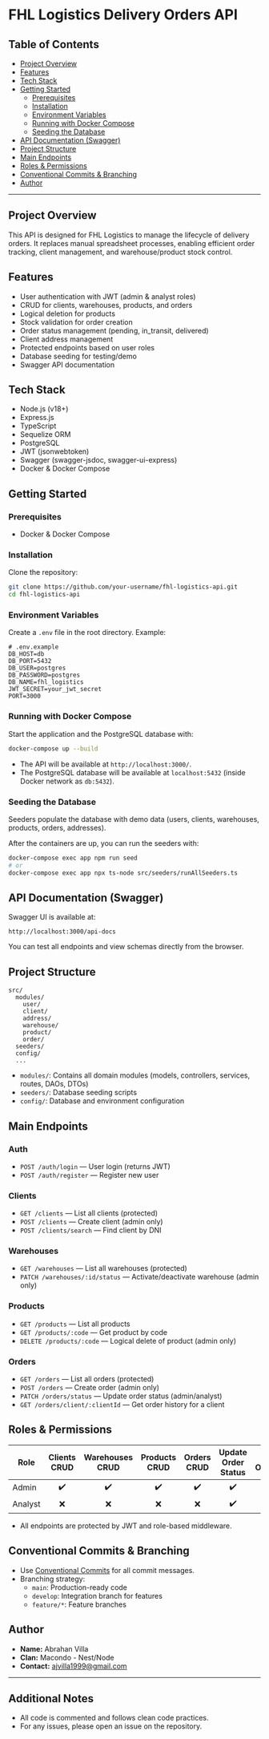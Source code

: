 # FHL Logistics Delivery Orders API

## Table of Contents

- [Project Overview](#project-overview)
- [Features](#features)
- [Tech Stack](#tech-stack)
- [Getting Started](#getting-started)
  - [Prerequisites](#prerequisites)
  - [Installation](#installation)
  - [Environment Variables](#environment-variables)
  - [Running with Docker Compose](#running-with-docker-compose)
  - [Seeding the Database](#seeding-the-database)
- [API Documentation (Swagger)](#api-documentation-swagger)
- [Project Structure](#project-structure)
- [Main Endpoints](#main-endpoints)
- [Roles & Permissions](#roles--permissions)
- [Conventional Commits & Branching](#conventional-commits--branching)
- [Author](#author)

---

## Project Overview

This API is designed for FHL Logistics to manage the lifecycle of delivery orders. It replaces manual spreadsheet processes, enabling efficient order tracking, client management, and warehouse/product stock control.

## Features

- User authentication with JWT (admin & analyst roles)
- CRUD for clients, warehouses, products, and orders
- Logical deletion for products
- Stock validation for order creation
- Order status management (pending, in_transit, delivered)
- Client address management
- Protected endpoints based on user roles
- Database seeding for testing/demo
- Swagger API documentation

## Tech Stack

- Node.js (v18+)
- Express.js
- TypeScript
- Sequelize ORM
- PostgreSQL
- JWT (jsonwebtoken)
- Swagger (swagger-jsdoc, swagger-ui-express)
- Docker & Docker Compose

## Getting Started

### Prerequisites

- Docker & Docker Compose

### Installation

Clone the repository:

```bash
git clone https://github.com/your-username/fhl-logistics-api.git
cd fhl-logistics-api
```

### Environment Variables

Create a `.env` file in the root directory. Example:

```
# .env.example
DB_HOST=db
DB_PORT=5432
DB_USER=postgres
DB_PASSWORD=postgres
DB_NAME=fhl_logistics
JWT_SECRET=your_jwt_secret
PORT=3000
```

### Running with Docker Compose

Start the application and the PostgreSQL database with:

```bash
docker-compose up --build
```

- The API will be available at `http://localhost:3000/`.
- The PostgreSQL database will be available at `localhost:5432` (inside Docker network as `db:5432`).

### Seeding the Database

Seeders populate the database with demo data (users, clients, warehouses, products, orders, addresses).

After the containers are up, you can run the seeders with:

```bash
docker-compose exec app npm run seed
# or
docker-compose exec app npx ts-node src/seeders/runAllSeeders.ts
```

## API Documentation (Swagger)

Swagger UI is available at:

```
http://localhost:3000/api-docs
```

You can test all endpoints and view schemas directly from the browser.

## Project Structure

```
src/
  modules/
    user/
    client/
    address/
    warehouse/
    product/
    order/
  seeders/
  config/
  ...
```

- `modules/`: Contains all domain modules (models, controllers, services, routes, DAOs, DTOs)
- `seeders/`: Database seeding scripts
- `config/`: Database and environment configuration

## Main Endpoints

### Auth

- `POST /auth/login` — User login (returns JWT)
- `POST /auth/register` — Register new user

### Clients

- `GET /clients` — List all clients (protected)
- `POST /clients` — Create client (admin only)
- `POST /clients/search` — Find client by DNI

### Warehouses

- `GET /warehouses` — List all warehouses (protected)
- `PATCH /warehouses/:id/status` — Activate/deactivate warehouse (admin only)

### Products

- `GET /products` — List all products
- `GET /products/:code` — Get product by code
- `DELETE /products/:code` — Logical delete of product (admin only)

### Orders

- `GET /orders` — List all orders (protected)
- `POST /orders` — Create order (admin only)
- `PATCH /orders/status` — Update order status (admin/analyst)
- `GET /orders/client/:clientId` — Get order history for a client

## Roles & Permissions

| Role      | Clients CRUD | Warehouses CRUD | Products CRUD | Orders CRUD | Update Order Status | View Orders/Clients |
|-----------|:------------:|:---------------:|:-------------:|:-----------:|:-------------------:|:-------------------:|
| Admin     |      ✔️      |       ✔️        |      ✔️       |     ✔️      |         ✔️          |         ✔️          |
| Analyst   |      ❌      |       ❌        |      ❌       |     ❌      |         ✔️          |         ✔️          |

- All endpoints are protected by JWT and role-based middleware.

## Conventional Commits & Branching

- Use [Conventional Commits](https://www.conventionalcommits.org/) for all commit messages.
- Branching strategy:
  - `main`: Production-ready code
  - `develop`: Integration branch for features
  - `feature/*`: Feature branches

## Author

- **Name:** Abrahan Villa
- **Clan:** Macondo - Nest/Node
- **Contact:** ajvilla1999@gmail.com

---

## Additional Notes

- All code is commented and follows clean code practices.
- For any issues, please open an issue on the repository.

